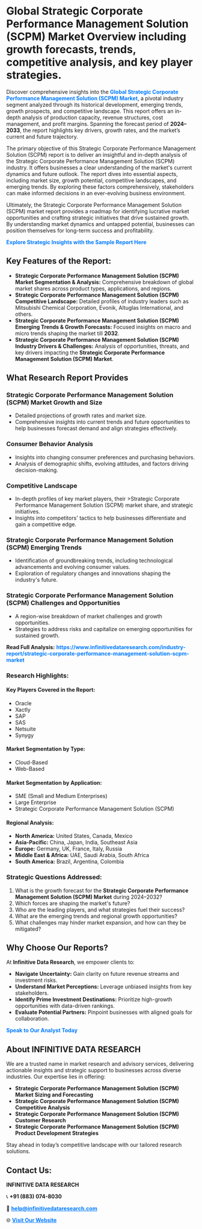 <h1>Global Strategic Corporate Performance Management Solution (SCPM) Market Overview including growth forecasts, trends, competitive analysis, and key player strategies.</h1>
<p>
Discover comprehensive insights into the 
<a href="https://www.infinitivedataresearch.com/industry-report/strategic-corporate-performance-management-solution-scpm-market" rel="dofollow" style="color: #007BFF; text-decoration: none;"><strong>Global Strategic Corporate Performance Management Solution (SCPM) Market</strong></a>, a pivotal industry segment analyzed through its historical development, emerging trends, growth prospects, and competitive landscape. This report offers an in-depth analysis of production capacity, revenue structures, cost management, and profit margins. Spanning the forecast period of <strong>2024–2033</strong>, the report highlights key drivers, growth rates, and the market’s current and future trajectory.
</p>
<p>
The primary objective of this Strategic Corporate Performance Management Solution (SCPM) report is to deliver an insightful and in-depth analysis of the Strategic Corporate Performance Management Solution (SCPM) industry. It offers businesses a clear understanding of the market's current dynamics and future outlook. The report dives into essential aspects, including market size, growth potential, competitive landscapes, and emerging trends. By exploring these factors comprehensively, stakeholders can make informed decisions in an ever-evolving business environment.
</p>
<p>
Ultimately, the Strategic Corporate Performance Management Solution (SCPM) market report provides a roadmap for identifying lucrative market opportunities and crafting strategic initiatives that drive sustained growth. By understanding market dynamics and untapped potential, businesses can position themselves for long-term success and profitability.
</p>
<p>
<a href="https://www.infinitivedataresearch.com/request-sample/reportId=103046" style="color: #007BFF; text-decoration: none;"><strong>Explore Strategic Insights with the Sample Report Here</strong></a>
</p>

<h2>Key Features of the Report:</h2>
<ul>
<li><strong>Strategic Corporate Performance Management Solution (SCPM) Market Segmentation & Analysis:</strong> Comprehensive breakdown of global market shares across product types, applications, and regions.</li>
<li><strong>Strategic Corporate Performance Management Solution (SCPM) Competitive Landscape:</strong> Detailed profiles of industry leaders such as Mitsubishi Chemical Corporation, Evonik, Altuglas International, and others.</li>
<li><strong>Strategic Corporate Performance Management Solution (SCPM) Emerging Trends & Growth Forecasts:</strong> Focused insights on macro and micro trends shaping the market till <strong>2032</strong>.</li>
<li><strong>Strategic Corporate Performance Management Solution (SCPM) Industry Drivers & Challenges:</strong> Analysis of opportunities, threats, and key drivers impacting the <strong>Strategic Corporate Performance Management Solution (SCPM) Market</strong>.</li>
</ul>

<h2>What Research Report Provides</h2>
<h3>Strategic Corporate Performance Management Solution (SCPM) Market Growth and Size</h3>
<ul>
<li>Detailed projections of growth rates and market size.</li>
<li>Comprehensive insights into current trends and future opportunities to help businesses forecast demand and align strategies effectively.</li>
</ul>

<h3>Consumer Behavior Analysis</h3>
<ul>
<li>Insights into changing consumer preferences and purchasing behaviors.</li>
<li>Analysis of demographic shifts, evolving attitudes, and factors driving decision-making.</li>
</ul>

<h3>Competitive Landscape</h3>
<ul>
<li>In-depth profiles of key market players, their >Strategic Corporate Performance Management Solution (SCPM) market share, and strategic initiatives.</li>
<li>Insights into competitors' tactics to help businesses differentiate and gain a competitive edge.</li>
</ul>

<h3>Strategic Corporate Performance Management Solution (SCPM) Emerging Trends</h3>
<ul>
<li>Identification of groundbreaking trends, including technological advancements and evolving consumer values.</li>
<li>Exploration of regulatory changes and innovations shaping the industry's future.</li>
</ul>

<h3>Strategic Corporate Performance Management Solution (SCPM) Challenges and Opportunities</h3>
<ul>
<li>A region-wise breakdown of market challenges and growth opportunities.</li>
<li>Strategies to address risks and capitalize on emerging opportunities for sustained growth.</li>
</ul>
<p><strong>Read Full Analysis:</strong> <a href="https://www.infinitivedataresearch.com/industry-report/strategic-corporate-performance-management-solution-scpm-market" rel="dofollow" style="color: #007BFF; text-decoration: none;"><strong>https://www.infinitivedataresearch.com/industry-report/strategic-corporate-performance-management-solution-scpm-market</strong></a></p>
<h3>Research Highlights:</h3>
<h4>Key Players Covered in the Report:</h4>
<ul><li>Oracle</li><li>Xactly</li><li>SAP</li><li>SAS</li><li>Netsuite</li><li>Synygy</li></ul>
<h4>Market Segmentation by Type:</h4>
<ul><li>Cloud-Based</li><li>Web-Based</li></ul>
<h4>Market Segmentation by Application:</h4>
<ul><li>SME (Small and Medium Enterprises)</li><li>Large Enterprise</li><li>Strategic Corporate Performance Management Solution (SCPM)</li></ul>

<h4>Regional Analysis:</h4>
<ul>
<li><strong>North America:</strong> United States, Canada, Mexico</li>
<li><strong>Asia-Pacific:</strong> China, Japan, India, Southeast Asia</li>
<li><strong>Europe:</strong> Germany, UK, France, Italy, Russia</li>
<li><strong>Middle East & Africa:</strong> UAE, Saudi Arabia, South Africa</li>
<li><strong>South America:</strong> Brazil, Argentina, Colombia</li>
</ul>

<h3>Strategic Questions Addressed:</h3>
<ol>
<li>What is the growth forecast for the <strong>Strategic Corporate Performance Management Solution (SCPM) Market</strong> during 2024–2032?</li>
<li>Which forces are shaping the market's future?</li>
<li>Who are the leading players, and what strategies fuel their success?</li>
<li>What are the emerging trends and regional growth opportunities?</li>
<li>What challenges may hinder market expansion, and how can they be mitigated?</li>
</ol>

<h2>Why Choose Our Reports?</h2>
<p>At <strong>Infinitive Data Research</strong>, we empower clients to:</p>
<ul>
<li><strong>Navigate Uncertainty:</strong> Gain clarity on future revenue streams and investment risks.</li>
<li><strong>Understand Market Perceptions:</strong> Leverage unbiased insights from key stakeholders.</li>
<li><strong>Identify Prime Investment Destinations:</strong> Prioritize high-growth opportunities with data-driven rankings.</li>
<li><strong>Evaluate Potential Partners:</strong> Pinpoint businesses with aligned goals for collaboration.</li>
</ul>
<p><a href="https://www.infinitivedataresearch.com/industry-report/strategic-corporate-performance-management-solution-scpm-market" rel="dofollow" style="color: #007BFF; text-decoration: none;"><strong>Speak to Our Analyst Today</strong></a></p>

<h2>About INFINITIVE DATA RESEARCH</h2>
<p>We are a trusted name in market research and advisory services, delivering actionable insights and strategic support to businesses across diverse industries. Our expertise lies in offering:</p>
<ul>
<li><strong>Strategic Corporate Performance Management Solution (SCPM) Market Sizing and Forecasting</strong></li>
<li><strong>Strategic Corporate Performance Management Solution (SCPM) Competitive Analysis</strong></li>
<li><strong>Strategic Corporate Performance Management Solution (SCPM) Customer Research</strong></li>
<li><strong>Strategic Corporate Performance Management Solution (SCPM) Product Development Strategies</strong></li>
</ul>
<p>Stay ahead in today’s competitive landscape with our tailored research solutions.</p>

<h2>Contact Us:</h2>
<p><strong>INFINITIVE DATA RESEARCH</strong></p>
<p>📞 <strong>+91 (883) 074-8030</strong></p>
<p>📧 <strong><a href="mailto:help@infinitivedataresearch.com" style="color: #007BFF;">help@infinitivedataresearch.com</a></strong></p>
<p>🌐 <strong><a href="https://www.infinitivedataresearch.com" rel="dofollow" style="color: #007BFF;">Visit Our Website</a></strong></p>